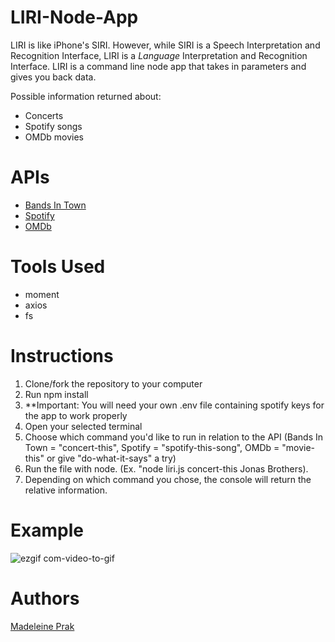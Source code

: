 # LIRI-Node-App

LIRI is like iPhone's SIRI. However, while SIRI is a Speech Interpretation and Recognition Interface, LIRI is a _Language_ Interpretation and Recognition Interface. LIRI is a command line node app that takes in parameters and gives you back data.

Possible information returned about:
* Concerts
* Spotify songs
* OMDb movies

# APIs
* [Bands In Town](https://artists.bandsintown.com/support/bandsintown-api)
* [Spotify](https://developer.spotify.com/documentation/web-api/)
* [OMDb](https://www.omdbapi.com/)

# Tools Used
* moment
* axios
* fs

# Instructions
1. Clone/fork the repository to your computer
2. Run npm install
3. **Important: You will need your own .env file containing spotify keys for the app to work properly
4. Open your selected terminal
5. Choose which command you'd like to run in relation to the API (Bands In Town = "concert-this", Spotify = "spotify-this-song", OMDb = "movie-this" or give "do-what-it-says" a try)
6. Run the file with node. (Ex. "node liri.js concert-this Jonas Brothers). 
7. Depending on which command you chose, the console will return the relative information.

# Example
![ezgif com-video-to-gif](https://user-images.githubusercontent.com/26778117/66092895-c5c2f000-e542-11e9-80d8-3bba273fa9f7.gif)

# Authors
[Madeleine Prak](https://github.com/madeleineprak/)